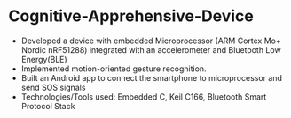 # Cognitive-Apprehensive-Device

- Developed a device with embedded Microprocessor (ARM Cortex Mo+ Nordic nRF51288) integrated with an accelerometer and Bluetooth Low Energy(BLE)
- Implemented motion-oriented gesture recognition.
- Built an Android app to connect the smartphone to microprocessor and send SOS signals
- Technologies/Tools used: Embedded C, Keil C166, Bluetooth Smart Protocol Stack
